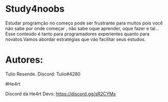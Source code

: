 # Study4noobs

 Estudar programção no começo pode ser frustrante para muitos pois você não sabe por onde começar , não sabe oque aprender, oque
fazer e tal... Esse conteúdo é tanto para programadores experientes quanto para novatos.Vamos abordar estratégias que vão facilitar
seus estudos.

# Autores: 

Tulio Resende. Discord: Tulio#4280

#He4rt

Discord da He4rt Devs: https://discord.gg/sR2CYMs
